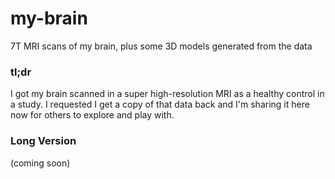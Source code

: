 # my-brain
7T MRI scans of my brain, plus some 3D models generated from the data

### tl;dr
I got my brain scanned in a super high-resolution MRI as a healthy control in a study. I requested I get a copy of that data back and I'm sharing it here now for others to explore and play with.

### Long Version
(coming soon)
